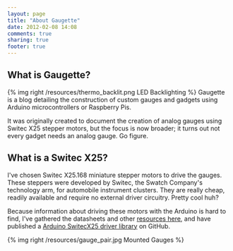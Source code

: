 ```yaml
---
layout: page
title: "About Gaugette"
date: 2012-02-08 14:08
comments: true
sharing: true
footer: true
---
```


What is Gaugette?
-----------------

{% img right /resources/thermo_backlit.png LED Backlighting %}
Gaugette is a blog detailing the construction of custom gauges
and gadgets using Arduino microcontrollers or Raspberry Pis.

It was originally created to document the creation of analog gauges using
Switec X25 stepper motors, but the focus is now broader; it turns out
not every gadget needs an analog gauge.  Go figure.

What is a Switec X25?
---------------------
I've chosen Switec X25.168 miniature
stepper motors to drive the gauges.  These steppers
were developed by Switec, the Swatch Company's technology arm,
for automobile instrument clusters. They are really cheap, readily available
and require no external driver circuitry.  Pretty cool huh?

Because information about driving these motors with the Arduino is hard to find,
I've gathered the datasheets and other [resources here](/resources), 
and have published a
[Arduino SwitecX25 driver library](https://github.com/clearwater/SwitecX25)
on GitHub.

{% img right /resources/gauge_pair.jpg Mounted Gauges %}
